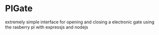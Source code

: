 # PIGate
extremely simple interface for opening and closing a electronic gate using the rasberry pi with expressjs and nodejs

